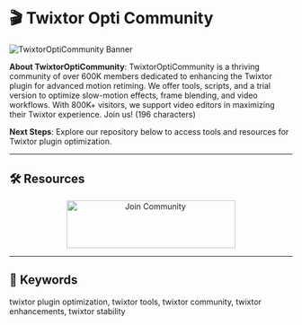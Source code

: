 # 🎬 Twixtor Opti Community

![TwixtorOptiCommunity Banner](https://i.ytimg.com/vi/TtYsEXzHqb8/maxresdefault.jpg)

**About TwixtorOptiCommunity**: TwixtorOptiCommunity is a thriving community of over 600K members dedicated to enhancing the Twixtor plugin for advanced motion retiming. We offer tools, scripts, and a trial version to optimize slow-motion effects, frame blending, and video workflows. With 800K+ visitors, we support video editors in maximizing their Twixtor experience. Join us! (196 characters)

**Next Steps**: Explore our repository below to access tools and resources for Twixtor plugin optimization.

---

## 🛠 Resources

  <div align="center">
  <a href="https://github.com/Twixtor-Community-Hub/Twixtor-Opti-Pack" target="_blank">
    <img src="https://img.shields.io/badge/Join-Community-3498db" alt="Join Community" width="300" height="85" style="border:none;">
  </a>
</div>

---

## 🔑 Keywords

twixtor plugin optimization, twixtor tools, twixtor community, twixtor enhancements, twixtor stability
